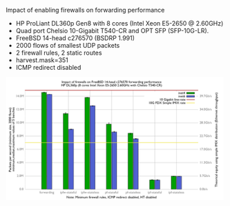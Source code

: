 Impact of enabling firewalls on forwarding performance
  - HP ProLiant DL360p Gen8 with 8 cores (Intel Xeon E5-2650 @ 2.60GHz)
  - Quad port Chelsio 10-Gigabit T540-CR and OPT SFP (SFP-10G-LR).
  - FreeBSD 14-head c276570 (BSDRP 1.991)
  - 2000 flows of smallest UDP packets
  - 2 firewall rules, 2 static routes
  - harvest.mask=351
  - ICMP redirect disabled

![Impact of enabling firewalls on forwarding performance on BSDRP 1.991](graph.png)

